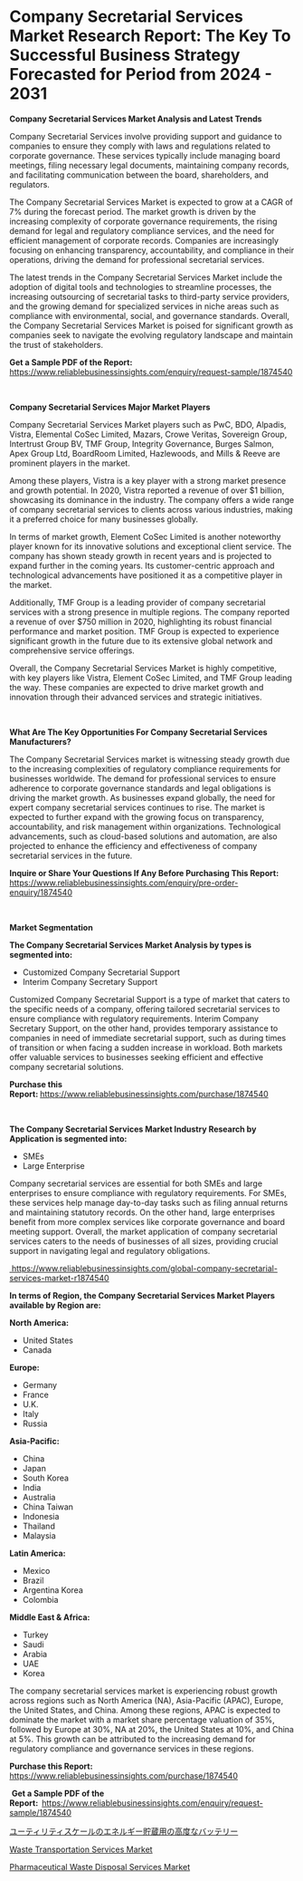 <p><h1>Company Secretarial Services Market Research Report: The Key To Successful Business Strategy Forecasted for Period from 2024 - 2031</h1></p><p><strong>Company Secretarial Services Market Analysis and Latest Trends</strong></p>
<p><p>Company Secretarial Services involve providing support and guidance to companies to ensure they comply with laws and regulations related to corporate governance. These services typically include managing board meetings, filing necessary legal documents, maintaining company records, and facilitating communication between the board, shareholders, and regulators.</p><p>The Company Secretarial Services Market is expected to grow at a CAGR of 7% during the forecast period. The market growth is driven by the increasing complexity of corporate governance requirements, the rising demand for legal and regulatory compliance services, and the need for efficient management of corporate records. Companies are increasingly focusing on enhancing transparency, accountability, and compliance in their operations, driving the demand for professional secretarial services.</p><p>The latest trends in the Company Secretarial Services Market include the adoption of digital tools and technologies to streamline processes, the increasing outsourcing of secretarial tasks to third-party service providers, and the growing demand for specialized services in niche areas such as compliance with environmental, social, and governance standards. Overall, the Company Secretarial Services Market is poised for significant growth as companies seek to navigate the evolving regulatory landscape and maintain the trust of stakeholders.</p></p>
<p><strong>Get a Sample PDF of the Report:&nbsp;</strong> <a href="https://www.reliablebusinessinsights.com/enquiry/request-sample/1874540">https://www.reliablebusinessinsights.com/enquiry/request-sample/1874540</a></p>
<p>&nbsp;</p>
<p><strong>Company Secretarial Services Major Market Players</strong></p>
<p><p>Company Secretarial Services Market players such as PwC, BDO, Alpadis, Vistra, Elemental CoSec Limited, Mazars, Crowe Veritas, Sovereign Group, Intertrust Group BV, TMF Group, Integrity Governance, Burges Salmon, Apex Group Ltd, BoardRoom Limited, Hazlewoods, and Mills & Reeve are prominent players in the market. </p><p>Among these players, Vistra is a key player with a strong market presence and growth potential. In 2020, Vistra reported a revenue of over $1 billion, showcasing its dominance in the industry. The company offers a wide range of company secretarial services to clients across various industries, making it a preferred choice for many businesses globally.</p><p>In terms of market growth, Element CoSec Limited is another noteworthy player known for its innovative solutions and exceptional client service. The company has shown steady growth in recent years and is projected to expand further in the coming years. Its customer-centric approach and technological advancements have positioned it as a competitive player in the market.</p><p>Additionally, TMF Group is a leading provider of company secretarial services with a strong presence in multiple regions. The company reported a revenue of over $750 million in 2020, highlighting its robust financial performance and market position. TMF Group is expected to experience significant growth in the future due to its extensive global network and comprehensive service offerings.</p><p>Overall, the Company Secretarial Services Market is highly competitive, with key players like Vistra, Element CoSec Limited, and TMF Group leading the way. These companies are expected to drive market growth and innovation through their advanced services and strategic initiatives.</p></p>
<p>&nbsp;</p>
<p><strong>What Are The Key Opportunities For Company Secretarial Services Manufacturers?</strong></p>
<p><p>The Company Secretarial Services market is witnessing steady growth due to the increasing complexities of regulatory compliance requirements for businesses worldwide. The demand for professional services to ensure adherence to corporate governance standards and legal obligations is driving the market growth. As businesses expand globally, the need for expert company secretarial services continues to rise. The market is expected to further expand with the growing focus on transparency, accountability, and risk management within organizations. Technological advancements, such as cloud-based solutions and automation, are also projected to enhance the efficiency and effectiveness of company secretarial services in the future.</p></p>
<p><strong>Inquire or Share Your Questions If Any Before Purchasing This Report:</strong> <a href="https://www.reliablebusinessinsights.com/enquiry/pre-order-enquiry/1874540">https://www.reliablebusinessinsights.com/enquiry/pre-order-enquiry/1874540</a></p>
<p>&nbsp;</p>
<p><strong>Market Segmentation</strong></p>
<p><strong>The Company Secretarial Services Market Analysis by types is segmented into:</strong></p>
<p><ul><li>Customized Company Secretarial Support</li><li>Interim Company Secretary Support</li></ul></p>
<p><p>Customized Company Secretarial Support is a type of market that caters to the specific needs of a company, offering tailored secretarial services to ensure compliance with regulatory requirements. Interim Company Secretary Support, on the other hand, provides temporary assistance to companies in need of immediate secretarial support, such as during times of transition or when facing a sudden increase in workload. Both markets offer valuable services to businesses seeking efficient and effective company secretarial solutions.</p></p>
<p><strong>Purchase this Report:&nbsp;</strong><a href="https://www.reliablebusinessinsights.com/purchase/1874540">https://www.reliablebusinessinsights.com/purchase/1874540</a></p>
<p>&nbsp;</p>
<p><strong>The Company Secretarial Services Market Industry Research by Application is segmented into:</strong></p>
<p><ul><li>SMEs</li><li>Large Enterprise</li></ul></p>
<p><p>Company secretarial services are essential for both SMEs and large enterprises to ensure compliance with regulatory requirements. For SMEs, these services help manage day-to-day tasks such as filing annual returns and maintaining statutory records. On the other hand, large enterprises benefit from more complex services like corporate governance and board meeting support. Overall, the market application of company secretarial services caters to the needs of businesses of all sizes, providing crucial support in navigating legal and regulatory obligations.</p></p>
<p><a href="https://www.reliablebusinessinsights.com/global-company-secretarial-services-market-r1874540">&nbsp;https://www.reliablebusinessinsights.com/global-company-secretarial-services-market-r1874540</a></p>
<p><strong>In terms of Region, the Company Secretarial Services Market Players available by Region are:</strong></p>
<p>
    <p> <strong> North America: </strong>
        <ul>
            <li>United States</li>
            <li>Canada</li>
        </ul>
        </p> 
    <p> <strong> Europe: </strong>
        <ul>
            <li>Germany</li>
            <li>France</li>
            <li>U.K.</li>
            <li>Italy</li>
            <li>Russia</li>
        </ul>
        </p> 
    <p> <strong> Asia-Pacific: </strong>
        <ul>
            <li>China</li>
            <li>Japan</li>
            <li>South Korea</li>
            <li>India</li>
            <li>Australia</li>
            <li>China Taiwan</li>
            <li>Indonesia</li>
            <li>Thailand</li>
            <li>Malaysia</li>
        </ul>
        </p> 
    <p> <strong> Latin America: </strong>
        <ul>
            <li>Mexico</li>
            <li>Brazil</li>
            <li>Argentina Korea</li>
            <li>Colombia</li>
        </ul>
        </p> 
    <p> <strong> Middle East & Africa: </strong>
        <ul>
            <li>Turkey</li>
            <li>Saudi</li>
            <li>Arabia</li>
            <li>UAE</li>
            <li>Korea</li>
        </ul>
    </p>
    </p>
<p><p>The company secretarial services market is experiencing robust growth across regions such as North America (NA), Asia-Pacific (APAC), Europe, the United States, and China. Among these regions, APAC is expected to dominate the market with a market share percentage valuation of 35%, followed by Europe at 30%, NA at 20%, the United States at 10%, and China at 5%. This growth can be attributed to the increasing demand for regulatory compliance and governance services in these regions.</p></p>
<p><strong>Purchase this Report: </strong><a href="https://www.reliablebusinessinsights.com/purchase/1874540">https://www.reliablebusinessinsights.com/purchase/1874540</a></p>
<p>&nbsp;<strong>Get a Sample PDF of the Report:&nbsp;&nbsp;</strong><a href="https://www.reliablebusinessinsights.com/enquiry/request-sample/1874540">https://www.reliablebusinessinsights.com/enquiry/request-sample/1874540</a></p>
<p><strong></strong></p>
<p><p><a href="https://github.com/tanyaali3/Market-Research-Report-List-2/blob/main/3886472181435.md">ユーティリティスケールのエネルギー貯蔵用の高度なバッテリー</a></p><p><a href="https://github.com/IzaiahBartell/Market-Research-Report-List-1/blob/main/waste-transportation-services-market.md">Waste Transportation Services Market</a></p><p><a href="https://github.com/biheemgalvinlouises6hokrh3h/Market-Research-Report-List-3/blob/main/pharmaceutical-waste-disposal-services-market.md">Pharmaceutical Waste Disposal Services Market</a></p></p>